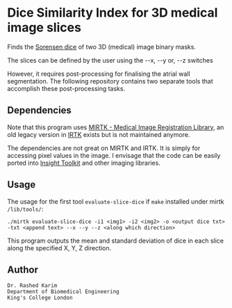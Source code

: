 # Dice Similarity Index for 3D medical image slices
Finds the [Sorensen dice](http://en.wikipedia.org/wiki/Sørensen–Dice_coefficient) of two 3D (medical) image binary masks. 

The slices can be defined by the user using the --x, --y or, --z switches

However, it requires post-processing for finalising the atrial wall segmentation. The following repository contains two separate tools that accomplish these post-processing tasks. 

## Dependencies
Note that this program uses [MIRTK - Medical Image Registration Library](https://github.com/BioMedIA/MIRTK), an old legacy version in [IRTK](https://wwwhomes.doc.ic.ac.uk/~rkarim/mediawiki/index.php?title=Sense_Dice_Code_Ver_2) exists but is not maintained anymore. 

The dependencies are not great on MIRTK and IRTK. It is simply for accessing pixel values in the image. I envisage that the code can be easily ported into [Insight Toolkit](https://github.com/InsightSoftwareConsortium/ITK) and other imaging libraries. 

## Usage 
The usage for the first tool ```evaluate-slice-dice``` if ``make`` installed under mirtk ``/lib/tools/``:
```
./mirtk evaluate-slice-dice -i1 <img1> -i2 <img2> -o <output dice txt> -txt <append text> --x --y --z <along which direction>
```
This program outputs the mean and standard deviation of dice in each slice along the specified X, Y, Z direction. 



## Author 
```
Dr. Rashed Karim 
Department of Biomedical Engineering 
King's College London 
```
